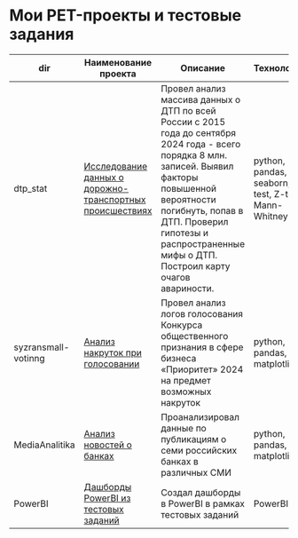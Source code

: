 # Мои PET-проекты и тестовые задания 


| dir    | Наименование проекта                | Описание                                                     | Технологии                                                         |
| ---- | ----------------------------------- | ------------------------------------------------------------ | ------------------------------------------------------------ |
| dtp_stat | [Исследование данных о дорожно-транспортных происшествиях](https://github.com/delffine/Pet-projects/tree/main/dtp_stat) |  Провел анализ массива данных о ДТП по всей России с 2015 года до сентября 2024 года - всего порядка 8 млн. записей. Выявил факторы повышенной вероятности погибнуть, попав в ДТП. Проверил гипотезы и распространенные мифы о ДТП. Построил карту очагов авариности. | python, pandas, seaborn, T-test, Z-test, Mann-Whitney test |
| syzransmall-votinng   | [Анализ накруток при голосовании](https://github.com/delffine/Pet-projects/tree/main/syzransmall-votinng) |  Провел анализ логов голосования Конкурса общественного признания в сфере бизнеса «Приоритет» 2024 на предмет возможных накруток | python, pandas, matplotlib |
| MediaAnalitika   | [Анализ новостей о банках](https://github.com/delffine/Pet-projects/tree/main/MediaAnalitika) | Проанализировал данные по публикациям о семи российских банках в различных СМИ | python, pandas, matplotlib |
| PowerBI   | [Дашборды PowerBI из тестовых заданий](https://github.com/delffine/Pet-projects/tree/main/PowerBI) | Создал дашборды в PowerBI в рамках тестовых заданий | PowerBI  |

